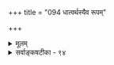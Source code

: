 +++
title = "094 धात्वर्थस्यैव रूपम्"

+++
<details><summary>मूलम्</summary>

धात्वर्थस्यैव रूपं किमपि हि कथयन्त्यत्र सर्वे लकाराः कर्तृव्यापारसाध्यं त्वभिदधति विधिप्रत्ययास्तल्लिङाद्याः ।  
वैघट्यं द्वारसिद्धिः प्रशमयति तथा सन्ति लोकोक्तिभेदास्सिद्धं शब्दानुशिष्ट्या त्विदमुचितमिति स्थापितं भाष्यकारैः ॥ ९४ ॥
</details>

<details><summary>सर्वाङ्कषटीका - ९४</summary>

1तत्त्वमुक्ताकलापः 

774 

[कृतिसाध्यत्वमात्रं लिडर्थः ] 

454. 

धात्वर्थस्यैव रूपं किमपि हि कथयन्त्यत्र सर्वे लकाराः 

455. 

कर्तृव्यापारसाध्यं त्वभिदधति विधिप्रत्ययास्तल्लिङाद्याः । वैघट्यं द्वारसिद्धिः प्रशमयति; तथा सन्ति लोकोक्तिभेदाः 

सिद्धं शब्दानुशिष्ट्या त्विदमुचितमिति स्थापितं भाष्यकारैः ॥94॥ 

[ इष्टसाधनत्वं न लिडर्थः ] 

" इष्टस्वर्गादिकस्य त्वितरदपि यदा साध्यमुक्तं तदाऽर्थात् 

सिद्धं तत्साधनत्वं; सुगममिह तदाऽनर्थकृत्त्वं निषेध्ये । नित्यत्वेनोपदिष्टेष्वकरणमपि तत्तुल्यमेवार्थलब्धं 

सामान्यात् प्राप्तमेतत्; फलनियतिरपि व्यज्यते तत्तदुक्त्या ॥95॥ 



1 

अत्रैवं सति औचित्यप्रदर्शनपूर्वकं स्वमतमाविष्करोति - धात्वर्थस्येत्यादि । सर्वे लकाराः लडादयः धात्वर्थस्यैव हि किमपि रूपम् प्रकृतिभूतधात्वर्थसंबन्ध्येव किञ्चिदाकारम् कथयन्ति । धातवश्च क्रियावाचिनः। **तत्** = तस्मात् धातोरेव संबद्धं कर्तृव्यापारसाध्यं **तु** = कृतिसाध्यत्वाकारविशिष्टमेव धात्वर्थसंबन्धिरूपम् **लिङाद्याः** = लिङ्लोडादयो विधिप्रत्ययाः अभिदधति । जानाति, इच्छति, यतते इति क्रमे यत्नस्यैव कार्याव्यवहितत्वात् । ‘इदानीं क्रियमाणो यागादिः कालान्तरे कथं फलं दद्यात् ?' इति द्वारविषयिणी शङ्का तु यद्यपि सहजा, तथापि — द्वारस्यार्थात् सिद्धिः **वैघट्यम्** = परस्परासंबन्धत्वशङ्कां प्रशमयति । अतोऽर्था- त्सिद्ध्यत् द्वारम् अपूर्वादिरपि लिडर्थो न, अनन्यलभ्यत्वाच्छब्दार्थस्य । **तथा** = एवमेव लोकोक्तिभेदाःः 'अर्थार्थी राजगृहं गच्छेत्' इत्यादयो लोकव्यवहारविशेषा अपि सन्ति । राजप्रीतिरूपं द्वारं तु सर्वोऽपि स्वयं जानीयादेव, अतस्तस्य शब्दवाच्यता नावश्यकी, नापि तत्र तादृशश्शब्दः कश्चिदस्ति । शब्दानु- **शिष्ट्यापि=व्याकरणेनापि** = ' विधिनिमन्त्रणामन्त्रणाधीष्टसंप्रश्नप्रार्थनेषु लिङ्' इत्यनेन । विनिमन्त्रणादीनां प्रेरणाविशेषत्वात् प्रेरणैव लिडर्थ इति पर्यवस्यतीरयुक्तं वैयाकरणैः । **इदमेव** = कृतिसाध्यत्वमेव **उचितम्** = औचित्यवद्भवतीति कृतिसाध्यत्वमात्रं लिडर्थ इति **भाष्यकारैः** = भगवद्रामानुजैः **स्थापितम्** = वेदार्थसंग्रहे श्रीभाष्ये च । अतः कृतिसाध्यत्वमात्रं लिडर्थः । इतरत्सर्वमार्थिकम् ॥ ९४ ॥
</details>
